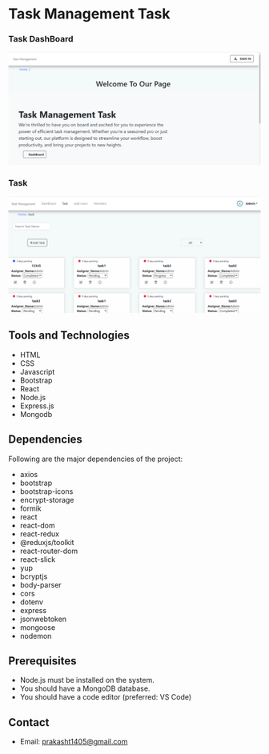 # Task Management Task

### Task DashBoard

![Dashboard](./src/img/Dashboard.png)

### Task 

![Task](./src/img/task.png)


## Tools and Technologies

- HTML
- CSS
- Javascript
- Bootstrap
- React
- Node.js
- Express.js
- Mongodb

## Dependencies

Following are the major dependencies of the project:


- axios
- bootstrap
- bootstrap-icons
- encrypt-storage
- formik
- react
- react-dom
- react-redux
- @reduxjs/toolkit
- react-router-dom
- react-slick
- yup
- bcryptjs
- body-parser
- cors
- dotenv
- express
- jsonwebtoken
- mongoose
- nodemon

## Prerequisites

- Node.js must be installed on the system.
- You should have a MongoDB database.
- You should have a code editor (preferred: VS Code)


## Contact

- Email: prakasht1405@gmail.com
